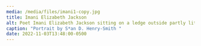 ```yaml
---
media: /media/files/imani1-copy.jpg
title: Imani Elizabeth Jackson
alt: Poet Imani Elizabeth Jackson sitting on a ledge outside partly lit
caption: "Portrait by S*an D. Henry-Smith "
date: 2022-11-03T13:48:00-0500
---
```

